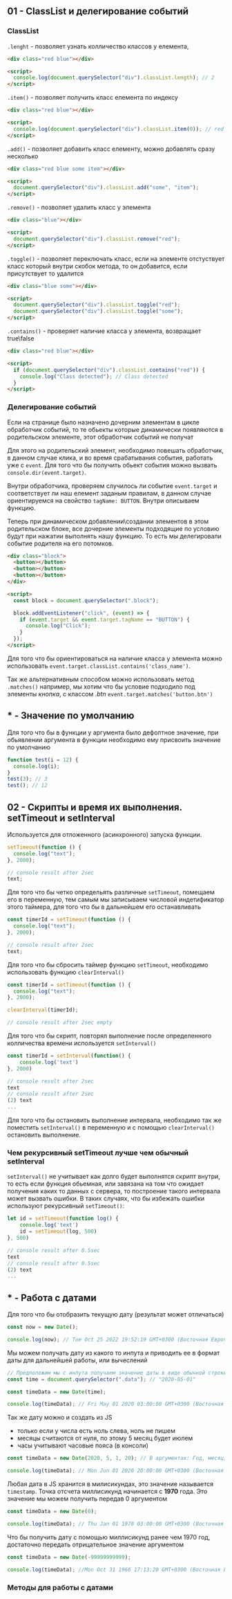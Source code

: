 ## 01 - ClassList и делегирование событий

### ClassList

`.lenght` - позволяет узнать колличество классов у елемента,

```html
<div class="red blue"></div>

<script>
  console.log(document.querySelector("div").classList.length); // 2
</script>
```

`.item()` - позволяет получить класс елемента по индексу

```html
<div class="red blue"></div>

<script>
  console.log(document.querySelector("div").classList.item(0)); // red
</script>
```

`.add()` - позволяет добавить класс елементу, можно добавлять сразу несколько

```html
<div class="red blue some item"></div>

<script>
  document.querySelector("div").classList.add("some", "item");
</script>
```

`.remove()` - позволяет удалить класс у элемента

```html
<div class="blue"></div>

<script>
  document.querySelector("div").classList.remove("red");
</script>
```

`.toggle()` - позволяет переключать класс, если на элементе отстуствует класс который внутри скобок метода, то он добавится, если присутствует то удалится

```html
<div class="blue some"></div>

<script>
  document.querySelector("div").classList.toggle("red");
  document.querySelector("div").classList.toggle("some");
</script>
```

`.contains()` - проверяет наличие класса у элемента, возвращает true\false

```html
<div class="red blue"></div>

<script>
  if (document.querySelector("div").classList.contains("red")) {
    console.log("Class detected"); // Class detected
  }
</script>
```

### Делегирование событий

Если на странице было назначено дочерним элементам в цикле обработчик событий, то те обьекты которые динамически появляются в родительском элементе, этот обработчик событий не получат

Для этого на родительский элемент, необходимо повешать обработчик, в данном случае клика, и во время срабатывания события, работать уже с `event`. Для того что бы получить обьект события можно вызвать `console.dir(event.target)`.

Внутри обработчика, проверяем случилось ли событие `event.target` и соответствует ли наш елемент заданым правилам, в данном случае ориентируемся на свойство `tagName: BUTTON`. Внутри описываем функцию.

Теперь при динамическом добавлении\создании элементов в этом родительском блоке, все дочерние элементы подходящие по условию будут при нажатии выполнять нашу функцию. То есть мы делегировали событие родителя на его потомков.

```html
<div class="block">
  <button></button>
  <button></button>
  <button></button>
</div>

<script>
  const block = document.querySelector(".block");

  block.addEventListener("click", (event) => {
    if (event.target && event.target.tagName == "BUTTON") {
      console.log("Click");
    }
  });
</script>
```

Для того что бы ориентироваться на наличие класса у элемента можно использовать `event.target.classList.contains('class_name')`.

Так же альтернативным способом можно использовать метод `.matches()` например, мы хотим что бы условие подходило под элементы _кнопка_, с классом _.btn_
`event.target.matches('button.btn')`

## \* - Значение по умолчанию

Для того что бы в функции у аргумента было дефолтное значение, при обьявлении аргумента в функции необходимо ему присвоить значение по умолчанию

```javascript
function test(i = 12) {
  console.log(i);
}
test(3); // 3
test(); // 12
```

## 02 - Скрипты и время их выполнения. setTimeout и setInterval

Используется для отложенного (асинхронного) запуска функции.

```javascript
setTimeout(function () {
  console.log("text");
}, 2000);

// console result after 2sec
text;
```

Для того что бы четко определьять различные `setTimeout`, помещаем его в переменную, тем самым мы записываем числовой индетификатор этого таймера, для того что бы в дальнейшем его останавливать

```javascript
const timerId = setTimeout(function () {
  console.log("text");
}, 2000);

// console result after 2sec
text;
```

Для того что бы сбросить таймер функцию `setTimeout`, необходимо использовать функцию `clearInterval()`

```javascript
const timerId = setTimeout(function () {
  console.log("text");
}, 2000);

clearInterval(timerId);

// console result after 2sec empty
```

Для того что бы скрипт, повторял выполнение после определенного колличества времени используется `setInterval()`

```javascript
const timerId = setInterval(function() {
	console.log('text')
}, 2000)

// console result after 2sec
text
// console result after 2sec
(2) text
...
```

Для того что бы остановить выполнение интервала, необходимо так же поместить `setInterval()` в переменную и с помощью `clearInterval()` остановить выполнение.

### Чем рекурсивный setTimeout лучше чем обычный setInterval

`setInterval()` не учитывает как долго будет выполнятся скрипт внутри, то есть если функция обьемная, или завязана на том что ожидает получения каких то данных с сервера, то построение такого интервала может вызвать ошибки. В таких случаях, что бы избежать ошибки используют рекурсивный `setTimeout()`:

```javascript
let id = setTimeout(function log() {
	console.log('text')
	id = setTimeout(log, 500)
}, 500)

// console result after 0.5sec
text
// console result after 0.5sec
(2) text
...
```

## \* - Работа с датами

Для того что бы отобразить текущую дату (результат может отличаться)

```javascript
const now = new Date();

console.log(now); // Tue Oct 25 2022 19:52:19 GMT+0300 (Восточная Европа, летнее время)
```

Мы можем получать дату из какого то инпута и приводить ее в формат даты для дальнейшей работы, или вычеслений

```javascript
// Предположим мы с инпута получаем значение даты в виде обычной строки
const time = document.querySelector(".data"); // "2020-05-01"

const timeData = new Date(time);

console.log(timeData); // Fri May 01 2020 03:00:00 GMT+0300 (Восточная Европа, летнее время)
```

Так же дату можно и создать из JS

- только если у числа есть ноль слева, ноль не пишем
- месяцы считаются от нуля, по этому 5 месяц будет июлем
- часы учитывают часовые пояса (в консоли)

```javascript
const timeData = new Date(2020, 5, 1, 20); // В аргументах: Год, месяц, число, часы и так далее

console.log(timeData); // Mon Jun 01 2020 20:00:00 GMT+0300 (Восточная Европа, летнее время)
```

Любая дата в JS хранится в милисикундах, это значение называется `timestamp`. Точка отсчета миллисикунд начинается с **1970** года. Это значение мы можем получить передав 0 аргументом

```javascript
const timeData = new Date(0);

console.log(timeData); // Thu Jan 01 1970 03:00:00 GMT+0300 (Восточная Европа, стандартное время)
```

Что бы получить дату с помощью миллисикунд ранее чем 1970 год, достаточно передать отрицательное значение аргументом

```javascript
const timeData = new Date(-99999999999);

console.log(timeData); //Mon Oct 31 1966 17:13:20 GMT+0300 (Восточная Европа, стандартное время)время)
```
### Методы для работы с датами